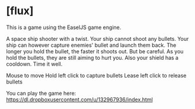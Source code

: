 # [flux]

This is a game using the EaselJS game engine.

A space ship shooter with a twist. Your ship cannot shoot any bullets. Your ship can however capture enemies' bullet and launch them back. The longer you hold the bullet, the faster it shoots out. But be careful. As you hold the bullets, they are still aiming to hurt you. Also your shield has a cooldown. Time it well.

Mouse to move
Hold left click to capture bullets
Lease left click to release bullets


You can play the game here: https://dl.dropboxusercontent.com/u/132967936/index.html
